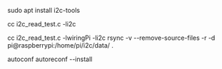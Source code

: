 sudo apt install i2c-tools

cc i2c_read_test.c -li2c

cc i2c_read_test.c -lwiringPi -li2c
rsync -v --remove-source-files -r -d pi@raspberrypi:/home/pi/i2c/data/ . 

autoconf
autoreconf --install

